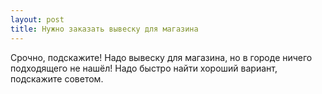 ```yaml
---
layout: post 
title: Нужно заказать вывеску для магазина 
--- 
```

Срочно, подскажите! Надо вывеску для магазина, но в городе ничего подходящего не нашёл! Надо быстро найти хороший вариант, подскажите советом.